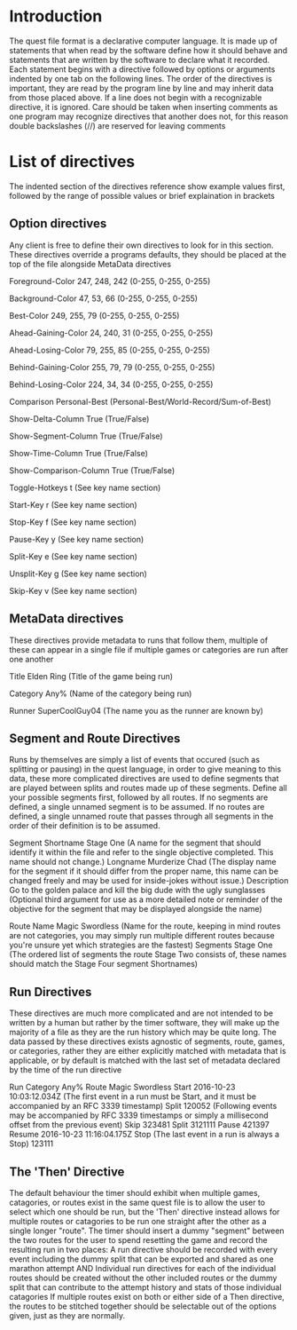 Introduction
============
The quest file format is a declarative computer language. It is made up
of statements that when read by the software define how it should behave and
statements that are written by the software to declare what it recorded.
Each statement begins with a directive followed by options or arguments indented
by one tab on the following lines.
The order of the directives is important, they are read by the program
line by line and may inherit data from those placed above.
If a line does not begin with a recognizable directive, it is ignored.
Care should be taken when inserting comments as one program may recognize
directives that another does not, for this reason double backslashes (//) are
reserved for leaving comments

List of directives
==================
The indented section of the directives reference show example values first,
followed by the range of possible values or brief explaination in brackets

Option directives
-----------------
Any client is free to define their own directives to look for in this section.
These directives override a programs defaults, they should be placed at the
top of the file alongside MetaData directives

Foreground-Color
	247, 248, 242   (0-255, 0-255, 0-255)

Background-Color
	47, 53, 66      (0-255, 0-255, 0-255)

Best-Color
	249, 255, 79    (0-255, 0-255, 0-255)

Ahead-Gaining-Color
	24, 240, 31     (0-255, 0-255, 0-255)

Ahead-Losing-Color
	79, 255, 85     (0-255, 0-255, 0-255)

Behind-Gaining-Color
	255, 79, 79     (0-255, 0-255, 0-255)

Behind-Losing-Color
	224, 34, 34     (0-255, 0-255, 0-255)

Comparison
	Personal-Best   (Personal-Best/World-Record/Sum-of-Best)

Show-Delta-Column
	True            (True/False)

Show-Segment-Column
	True            (True/False)

Show-Time-Column
	True            (True/False)

Show-Comparison-Column
	True            (True/False)

Toggle-Hotkeys
	t               (See key name section)

Start-Key
	r               (See key name section)

Stop-Key
	f               (See key name section)

Pause-Key
	y               (See key name section)

Split-Key
	e               (See key name section)

Unsplit-Key
	g               (See key name section)

Skip-Key
	v               (See key name section)

MetaData directives
---------------
These directives provide metadata to runs that follow them,
multiple of these can appear in a single file if multiple
games or categories are run after one another

Title
	Elden Ring      (Title of the game being run)

Category
	Any%            (Name of the category being run)

Runner
	SuperCoolGuy04  (The name you as the runner are known by)

Segment and Route Directives
----------------------------
Runs by themselves are simply a list of events that occured
(such as splitting or pausing) in the quest language, in order to give meaning
to this data, these more complicated directives are used to define segments
that are played between splits and routes made up of these segments.
Define all your possible segments first, followed by all routes.
If no segments are defined, a single unnamed segment is to be assumed.
If no routes are defined, a single unnamed route that passes through all
segments in the order of their definition is to be assumed.

Segment
	Shortname
		Stage One       (A name for the segment that should identify it
	                 	 within the file and refer to the single 
				 objective completed.
				 This name should not change.)
	Longname
		Murderize Chad  (The display name for the segment if it should
	                 	 differ from the proper name, this name can be
				 changed freely and may be used for
				 inside-jokes without issue.)
	Description
		Go to the golden palace and kill
		the big dude with the ugly sunglasses
		                (Optional third argument for use as a more
				 detailed note or reminder of the objective
				 for the segment that may be displayed
				 alongside the name)
	
Route
	Name
		Magic Swordless (Name for the route, keeping in mind routes
		                 are not categories, you may simply run
				 multiple different routes because you're unsure
				 yet which strategies are the fastest)
	Segments
		Stage One       (The ordered list of segments the route
		Stage Two        consists of, these names should match the
		Stage Four       segment Shortnames)

Run Directives
--------------
These directives are much more complicated and are not intended to be written
by a human but rather by the timer software, they will make up the majority
of a file as they are the run history which may be quite long.
The data passed by these directives exists agnostic of segments, route, games,
or categories, rather they are either explicitly matched with metadata that is
applicable, or by default is matched with the last set of metadata declared by
the time of the run directive

Run
	Category
		Any%
	Route
		Magic Swordless
	Start
		2016-10-23 10:03:12.034Z
		                (The first event in a run must be Start, and it
				 must be accompanied by an RFC 3339 timestamp)
	Split
		120052          (Following events may be accompanied by
		                 RFC 3339 timestamps or simply a millisecond
				 offset from the previous event)
	Skip
		323481
	Split
		3121111
	Pause
		421397
	Resume
		2016-10-23 11:16:04.175Z
	Stop                   (The last event in a run is always a Stop)
		123111

The 'Then' Directive
------------------
The default behaviour the timer should exhibit when multiple games, catagories,
or routes exist in the same quest file is to allow the user to select
which one should be run, but the 'Then' directive instead allows for multiple
routes or catagories to be run one straight after the other as a single longer
"route". The timer should insert a dummy "segment" between the two routes for
the user to spend resetting the game and record the resulting run in two places:
A run directive should be recorded with every event including the dummy split
that can be exported and shared as one marathon attempt
AND
Individual run directives for each of the individual routes should be created
without the other included routes or the dummy split that can contribute to the
attempt history and stats of those individual catagories
If multiple routes exist on both or either side of a Then directive, the routes
to be stitched together should be selectable out of the options given, just as
they are normally.
